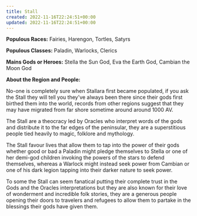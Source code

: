 ```yaml
---
title: Stall
created: 2022-11-16T22:24:51+00:00
updated: 2022-11-16T22:24:51+00:00
---
```

**Populous Races:** Fairies, Harengon, Tortles, Satyrs  

**Populous Classes:** Paladin, Warlocks, Clerics  

**Mains Gods or Heroes:** Stella the Sun God, Eva the Earth God, Cambian the Moon God  

**About the Region and People:**  

No-one is completely sure when Stallara first became populated, if you ask the Stall they will tell you they've always been there since their gods first birthed them into the world, records from other regions suggest that they may have migrated from far shore sometime around around 1000 AV.  

The Stall are a theocracy led by Oracles who interpret words of the gods and distribute it to the far edges of the peninsular, they are a superstitious people tied heavily to magic, folklore and mythology.   

The Stall favour lives that allow them to tap into the power of their gods whether good or bad a Paladin might pledge themselves to Stella or one of her demi-god children invoking the powers of the stars to defend themselves, whereas a Warlock might instead seek power from Cambian or one of his dark legion tapping into their darker nature to seek power.  

To some the Stall can seem fanatical putting their complete trust in the Gods and the Oracles interpretations but they are also known for their love of wonderment and incredible folk stories, they are a generous people opening their doors to travelers and refugees to allow them to partake in the blessings their gods have given them.